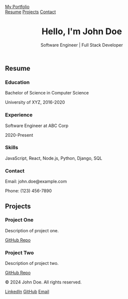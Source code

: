 <!DOCTYPE html>
<html lang="en">
<head>
  <meta charset="UTF-8">
  <meta name="viewport" content="width=device-width, initial-scale=1.0">
  <title>Engineering Project Board and Resume</title>
  <link href="https://cdn.jsdelivr.net/npm/tailwindcss@2.2.19/dist/tailwind.min.css" rel="stylesheet">
  <link rel="stylesheet" href="styles.css">
</head>
<body>

  <!-- Navbar -->
  <nav>
    <div class="container mx-auto px-6 py-3">
      <div class="flex justify-between items-center">
        <div class="text-lg font-semibold">
          <a href="#" class="text-gray-800">My Portfolio</a>
        </div>
        <div class="flex space-x-4">
          <a href="#resume" class="text-gray-600 hover:text-gray-800">Resume</a>
          <a href="#projects" class="text-gray-600 hover:text-gray-800">Projects</a>
          <a href="#contact" class="text-gray-600 hover:text-gray-800">Contact</a>
        </div>
      </div>
    </div>
  </nav>

  <!-- Hero Section -->
  <header>
    <div class="container mx-auto px-6 text-center">
      <h1 class="text-4xl font-bold">Hello, I'm John Doe</h1>
      <p class="mt-4 text-lg">Software Engineer | Full Stack Developer</p>
    </div>
  </header>

  <!-- Resume Section -->
  <section id="resume">
    <div class="container mx-auto px-6">
      <h2>Resume</h2>
      <div class="grid">
        <div>
          <h3>Education</h3>
          <p>Bachelor of Science in Computer Science</p>
          <p>University of XYZ, 2016-2020</p>
        </div>
        <div>
          <h3>Experience</h3>
          <p>Software Engineer at ABC Corp</p>
          <p>2020-Present</p>
        </div>
        <div>
          <h3>Skills</h3>
          <p>JavaScript, React, Node.js, Python, Django, SQL</p>
        </div>
        <div>
          <h3>Contact</h3>
          <p>Email: john.doe@example.com</p>
          <p>Phone: (123) 456-7890</p>
        </div>
      </div>
    </div>
  </section>

  <!-- Projects Section -->
  <section id="projects">
    <div class="container mx-auto px-6">
      <h2>Projects</h2>
      <div class="grid">
        <div>
          <h3>Project One</h3>
          <p>Description of project one.</p>
          <a href="https://github.com/username/project-one" class="text-blue-500 hover:underline">GitHub Repo</a>
        </div>
        <div>
          <h3>Project Two</h3>
          <p>Description of project two.</p>
          <a href="https://github.com/username/project-two" class="text-blue-500 hover:underline">GitHub Repo</a>
        </div>
        <!-- Add more projects as needed -->
      </div>
    </div>
  </section>

  <!-- Footer -->
  <footer>
    <div class="container mx-auto px-6 text-center">
      <p>&copy; 2024 John Doe. All rights reserved.</p>
      <div class="flex justify-center space-x-4 mt-4">
        <a href="https://linkedin.com/in/username" class="text-gray-400 hover:text-white">LinkedIn</a>
        <a href="https://github.com/username" class="text-gray-400 hover:text-white">GitHub</a>
        <a href="mailto:john.doe@example.com" class="text-gray-400 hover:text-white">Email</a>
      </div>
    </div>
  </footer>

</body>
</html>
